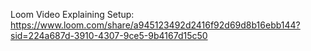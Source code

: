 Loom Video Explaining Setup: https://www.loom.com/share/a945123492d2416f92d69d8b16ebb144?sid=224a687d-3910-4307-9ce5-9b4167d15c50
